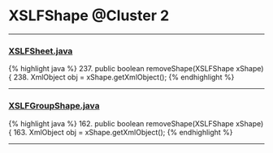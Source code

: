# XSLFShape @Cluster 2

***

### [XSLFSheet.java](https://searchcode.com/codesearch/view/97406768/)
{% highlight java %}
237. public boolean removeShape(XSLFShape xShape) {
238.     XmlObject obj = xShape.getXmlObject();
{% endhighlight %}

***

### [XSLFGroupShape.java](https://searchcode.com/codesearch/view/97406700/)
{% highlight java %}
162. public boolean removeShape(XSLFShape xShape) {
163.     XmlObject obj = xShape.getXmlObject();
{% endhighlight %}

***


